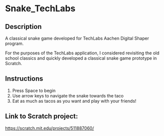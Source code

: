# Snake_TechLabs

## Description
A classical snake game developed for TechLabs Aachen Digital Shaper program.

For the purposes of the TechLabs application, I considered revisiting the old school classics and quickly developed a classical snake game prototype in Scratch.

## Instructions
1. Press Space to begin
2. Use arrow keys to navigate the snake towards the taco
3. Eat as much as tacos as you want and play with your friends!

## Link to Scratch project:
https://scratch.mit.edu/projects/511887060/
